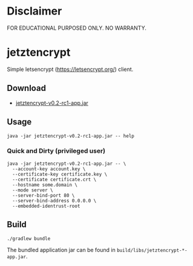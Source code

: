 # Disclaimer

FOR EDUCATIONAL PURPOSED ONLY. NO WARRANTY.

# jetztencrypt

Simple letsencrypt (https://letsencrypt.org/) client.

## Download

* [jetztencrypt-v0.2-rc1-app.jar](https://jitpack.io/com/github/pottedplant/jetztencrypt/v0.2-rc1/jetztencrypt-v0.2-rc1-app.jar)

## Usage

```
java -jar jetztencrypt-v0.2-rc1-app.jar -- help
```

### Quick and Dirty (privileged user)

```
java -jar jetztencrypt-v0.2-rc1-app.jar -- \
  --account-key account.key \
  --certificate-key certificate.key \
  --certificate certificate.crt \
  --hostname some.domain \
  --mode server \
  --server-bind-port 80 \
  --server-bind-address 0.0.0.0 \
  --embedded-identrust-root
```

## Build

```
./gradlew bundle
```

The bundled application jar can be found in ```build/libs/jetztencrypt-*-app.jar```.
